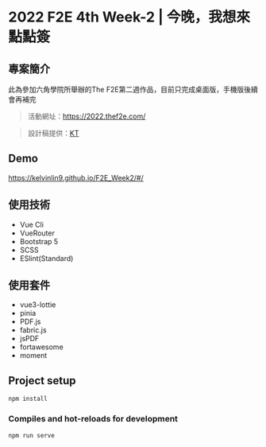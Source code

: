 # 2022 F2E 4th Week-2 | 今晚，我想來點點簽

## 專案簡介

此為參加六角學院所舉辦的The F2E第二週作品，目前只完成桌面版，手機版後續會再補完
> 活動網址：https://2022.thef2e.com/

> 設計稿提供：[KT](https://2022.thef2e.com/users/12061579703802991521)

## Demo
https://kelvinlin9.github.io/F2E_Week2/#/

## 使用技術
- Vue Cli
- VueRouter
- Bootstrap 5
- SCSS
- ESlint(Standard)

## 使用套件
- vue3-lottie
- pinia
- PDF.js
- fabric.js
- jsPDF
- fortawesome
- moment



## Project setup
```
npm install
```

### Compiles and hot-reloads for development
```
npm run serve
```
